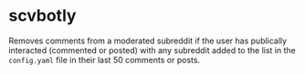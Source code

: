 # scvbotly

Removes comments from a moderated subreddit if the user has publically interacted (commented or posted) with any subreddit added to the list in the `config.yaml` file in their last 50 comments or posts.

